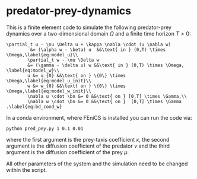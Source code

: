 # predator-prey-dynamics

This is a finite element code to simulate the following predator-prey dynamics over a two-dimensional domain $\Omega$ and a finite time horizon $T>0$:
```
\partial_t u - \nu \Delta u + \kappa \nabla \cdot (u \nabla w) 
		 &= (\alpha w - \beta) u  &&\text{ in } (0,T) \times \Omega,\label{eq:model_u}\\
		\partial_t w - \mu \Delta w
		&= (\gamma - \delta u) w &&\text{ in } (0,T) \times \Omega, \label{eq:model_w}\\
		u &= u_{0} &&\text{ on } \{0\} \times  \Omega,\label{eq:model_u_init}\\
		w &= w_{0} &&\text{ on } \{0\} \times  \Omega,\label{eq:model_w_init}\\
		\nabla u \cdot \bn &= 0 &&\text{ on } [0,T] \times \Gamma,\\
		\nabla w \cdot \bn &= 0 &&\text{ on }  [0,T] \times \Gamma .\label{eq:bd_cond_w}
```


In a conda environment, where FEniCS is installed you can run the code via:

`python pred_pey.py 1 0.1 0.01` 

where the first argument is the prey-taxis coefficient $\kappa$, the second argument is the diffusion coefficient of the predator $\nu$
and the third argument is the diffusion coefficient of the prey $\mu$.

All other parameters of the system and the simulation need to be changed within the script.
